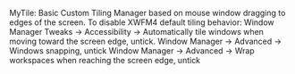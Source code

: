 MyTile: Basic Custom Tiling Manager based on mouse window dragging to edges of the screen.
  To disable XWFM4 default tiling behavior:
    Window Manager Tweaks -> Accessibility -> Automatically tile windows when moving toward the screen edge, untick.
    Window Manager -> Advanced -> Windows snapping, untick
    Window Manager -> Advanced -> Wrap workspaces when reaching the screen edge, untick
	
